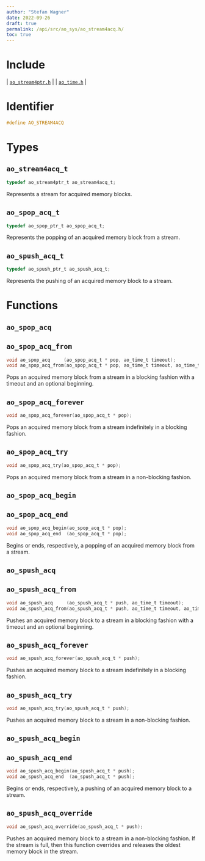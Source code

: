 ```yaml
---
author: "Stefan Wagner"
date: 2022-09-26
draft: true
permalink: /api/src/ao_sys/ao_stream4acq.h/
toc: true
---
```


# Include

| [`ao_stream4ptr.h`](ao_stream4ptr.h.md) |
| [`ao_time.h`](ao_time.h.md) |

# Identifier

```c
#define AO_STREAM4ACQ
```

# Types

## `ao_stream4acq_t`

```c
typedef ao_stream4ptr_t ao_stream4acq_t;
```

Represents a stream for acquired memory blocks.

## `ao_spop_acq_t`

```c
typedef ao_spop_ptr_t ao_spop_acq_t;
```

Represents the popping of an acquired memory block from a stream.

## `ao_spush_acq_t`

```c
typedef ao_spush_ptr_t ao_spush_acq_t;
```

Represents the pushing of an acquired memory block to a stream.

# Functions

## `ao_spop_acq`
## `ao_spop_acq_from`

```c
void ao_spop_acq     (ao_spop_acq_t * pop, ao_time_t timeout);
void ao_spop_acq_from(ao_spop_acq_t * pop, ao_time_t timeout, ao_time_t beginning);
```

Pops an acquired memory block from a stream in a blocking fashion with a timeout and an optional beginning.

## `ao_spop_acq_forever`

```c
void ao_spop_acq_forever(ao_spop_acq_t * pop);
```

Pops an acquired memory block from a stream indefinitely in a blocking fashion.

## `ao_spop_acq_try`

```c
void ao_spop_acq_try(ao_spop_acq_t * pop);
```

Pops an acquired memory block from a stream in a non-blocking fashion.

## `ao_spop_acq_begin`
## `ao_spop_acq_end`

```c
void ao_spop_acq_begin(ao_spop_acq_t * pop);
void ao_spop_acq_end  (ao_spop_acq_t * pop);
```

Begins or ends, respectively, a popping of an acquired memory block from a stream.

## `ao_spush_acq`
## `ao_spush_acq_from`

```c
void ao_spush_acq     (ao_spush_acq_t * push, ao_time_t timeout);
void ao_spush_acq_from(ao_spush_acq_t * push, ao_time_t timeout, ao_time_t beginning);
```

Pushes an acquired memory block to a stream in a blocking fashion with a timeout and an optional beginning.

## `ao_spush_acq_forever`

```c
void ao_spush_acq_forever(ao_spush_acq_t * push);
```

Pushes an acquired memory block to a stream indefinitely in a blocking fashion.

## `ao_spush_acq_try`

```c
void ao_spush_acq_try(ao_spush_acq_t * push);
```

Pushes an acquired memory block to a stream in a non-blocking fashion.

## `ao_spush_acq_begin`
## `ao_spush_acq_end`

```c
void ao_spush_acq_begin(ao_spush_acq_t * push);
void ao_spush_acq_end  (ao_spush_acq_t * push);
```

Begins or ends, respectively, a pushing of an acquired memory block to a stream.

## `ao_spush_acq_override`

```c
void ao_spush_acq_override(ao_spush_acq_t * push);
```

Pushes an acquired memory block to a stream in a non-blocking fashion. If the stream is full, then this function overrides and releases the oldest memory block in the stream.
